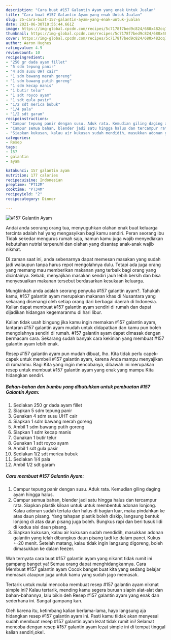 ```yaml
---
description: "Cara buat #157 Galantin Ayam yang enak Untuk Jualan"
title: "Cara buat #157 Galantin Ayam yang enak Untuk Jualan"
slug: 25-cara-buat-157-galantin-ayam-yang-enak-untuk-jualan
date: 2021-06-30T10:55:44.661Z
image: https://img-global.cpcdn.com/recipes/5c7178f7bed9c824/680x482cq70/157-galantin-ayam-foto-resep-utama.jpg
thumbnail: https://img-global.cpcdn.com/recipes/5c7178f7bed9c824/680x482cq70/157-galantin-ayam-foto-resep-utama.jpg
cover: https://img-global.cpcdn.com/recipes/5c7178f7bed9c824/680x482cq70/157-galantin-ayam-foto-resep-utama.jpg
author: Aaron Hughes
ratingvalue: 4.9
reviewcount: 10
recipeingredient:
- "250 gr dada ayam fillet"
- "5 sdm tepung panir"
- "4 sdm susu UHT cair"
- "1 sdm bawang merah goreng"
- "1 sdm bawang putih goreng"
- "1 sdm kecap manis"
- "1 butir telur"
- "1 sdt royco ayam"
- "1 sdt gula pasir"
- "1/2 sdt merica bubuk"
- "1/4 pala"
- "1/2 sdt garam"
recipeinstructions:
- "Campur tepung panir dengan susu. Aduk rata. Kemudian giling daging ayam hingga halus."
- "Campur semua bahan, blender jadi satu hingga halus dan tercampur rata. Siapkan plastik kiloan untuk untuk membentuk adonan lonjong. Kalau adonan sudah tertata dan halus di bagian luar, maka pindahkan ke atas daun pisang. Yang tahapan plastik boleh diskip, langsung bentuk lonjong di atas daun pisang juga boleh. Bungkus rapi dan beri tusuk lidi di kedua sisi daun pisang."
- "Siapkan kukusan, kalau air kukusan sudah mendidih, masukkan adonan galantin yang telah dibungkus daun pisang tadi ke dalam panci. Kukus +-20 menit. Setelah matang, kalau tidak ingin langsung digoreng, boleh dimasukkan ke dalam feezer."
categories:
- Resep
tags:
- 157
- galantin
- ayam

katakunci: 157 galantin ayam 
nutrition: 177 calories
recipecuisine: Indonesian
preptime: "PT12M"
cooktime: "PT34M"
recipeyield: "2"
recipecategory: Dinner

---
```



![#157 Galantin Ayam](https://img-global.cpcdn.com/recipes/5c7178f7bed9c824/680x482cq70/157-galantin-ayam-foto-resep-utama.jpg)

Andai anda seorang orang tua, menyuguhkan olahan enak buat keluarga tercinta adalah hal yang mengasyikan bagi kamu sendiri. Peran seorang ibu Tidak sekedar mengurus rumah saja, namun kamu juga wajib menyediakan kebutuhan nutrisi terpenuhi dan olahan yang disantap anak-anak wajib nikmat.

Di zaman  saat ini, anda sebenarnya dapat memesan masakan yang sudah jadi walaupun tanpa harus repot mengolahnya dulu. Tetapi ada juga orang yang memang mau memberikan makanan yang terbaik bagi orang yang dicintainya. Sebab, menyajikan masakan sendiri jauh lebih bersih dan bisa menyesuaikan makanan tersebut berdasarkan kesukaan keluarga. 



Mungkinkah anda adalah seorang penyuka #157 galantin ayam?. Tahukah kamu, #157 galantin ayam merupakan makanan khas di Nusantara yang sekarang disenangi oleh setiap orang dari berbagai daerah di Indonesia. Kalian dapat membuat #157 galantin ayam sendiri di rumah dan dapat dijadikan hidangan kegemaranmu di hari libur.

Kalian tidak usah bingung jika kamu ingin memakan #157 galantin ayam, lantaran #157 galantin ayam mudah untuk didapatkan dan kamu pun boleh mengolahnya sendiri di rumah. #157 galantin ayam dapat dimasak dengan bermacam cara. Sekarang sudah banyak cara kekinian yang membuat #157 galantin ayam lebih enak.

Resep #157 galantin ayam pun mudah dibuat, lho. Kita tidak perlu capek-capek untuk membeli #157 galantin ayam, karena Anda mampu menyajikan di rumahmu. Bagi Kita yang ingin mencobanya, dibawah ini merupakan resep untuk membuat #157 galantin ayam yang enak yang mampu Kita hidangkan sendiri.

<!--inarticleads1-->

##### Bahan-bahan dan bumbu yang dibutuhkan untuk pembuatan #157 Galantin Ayam:

1. Sediakan 250 gr dada ayam fillet
1. Siapkan 5 sdm tepung panir
1. Gunakan 4 sdm susu UHT cair
1. Siapkan 1 sdm bawang merah goreng
1. Ambil 1 sdm bawang putih goreng
1. Siapkan 1 sdm kecap manis
1. Gunakan 1 butir telur
1. Gunakan 1 sdt royco ayam
1. Ambil 1 sdt gula pasir
1. Sediakan 1/2 sdt merica bubuk
1. Sediakan 1/4 pala
1. Ambil 1/2 sdt garam




<!--inarticleads2-->

##### Cara membuat #157 Galantin Ayam:

1. Campur tepung panir dengan susu. Aduk rata. Kemudian giling daging ayam hingga halus.
1. Campur semua bahan, blender jadi satu hingga halus dan tercampur rata. Siapkan plastik kiloan untuk untuk membentuk adonan lonjong. Kalau adonan sudah tertata dan halus di bagian luar, maka pindahkan ke atas daun pisang. Yang tahapan plastik boleh diskip, langsung bentuk lonjong di atas daun pisang juga boleh. Bungkus rapi dan beri tusuk lidi di kedua sisi daun pisang.
1. Siapkan kukusan, kalau air kukusan sudah mendidih, masukkan adonan galantin yang telah dibungkus daun pisang tadi ke dalam panci. Kukus +-20 menit. Setelah matang, kalau tidak ingin langsung digoreng, boleh dimasukkan ke dalam feezer.




Wah ternyata cara buat #157 galantin ayam yang nikamt tidak rumit ini gampang banget ya! Semua orang dapat menghidangkannya. Cara Membuat #157 galantin ayam Cocok banget buat kita yang sedang belajar memasak ataupun juga untuk kamu yang sudah jago memasak.

Tertarik untuk mulai mencoba membuat resep #157 galantin ayam nikmat simple ini? Kalau tertarik, mending kamu segera buruan siapin alat-alat dan bahan-bahannya, lalu bikin deh Resep #157 galantin ayam yang enak dan sederhana ini. Sangat gampang kan. 

Oleh karena itu, ketimbang kalian berlama-lama, hayo langsung aja hidangkan resep #157 galantin ayam ini. Pasti kamu tiidak akan menyesal sudah membuat resep #157 galantin ayam lezat tidak rumit ini! Selamat mencoba dengan resep #157 galantin ayam lezat simple ini di tempat tinggal kalian sendiri,oke!.

